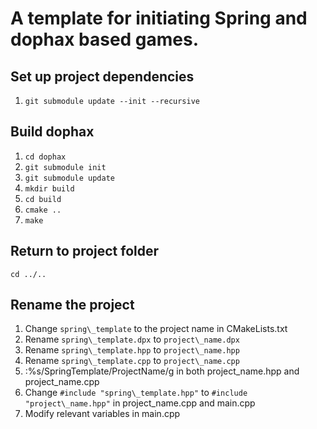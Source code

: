 # A template for initiating Spring and dophax based games.

## Set up project dependencies

1. ```git submodule update --init --recursive```


## Build dophax

1. ```cd dophax```
2. ```git submodule init```
3. ```git submodule update```
4. ```mkdir build```
5. ```cd build```
6. ```cmake ..```
7. ```make```

## Return to project folder

```cd ../..```

## Rename the project

1. Change `spring\_template` to the project name in CMakeLists.txt
3. Rename `spring\_template.dpx` to `project\_name.dpx`
4. Rename `spring\_template.hpp` to `project\_name.hpp`
5. Rename `spring\_template.cpp` to `project\_name.cpp`
6. :%s/SpringTemplate/ProjectName/g in both project_name.hpp and project_name.cpp
7. Change `#include "spring\_template.hpp"` to `#include "project\_name.hpp"` in project_name.cpp and main.cpp
8. Modify relevant variables in main.cpp
